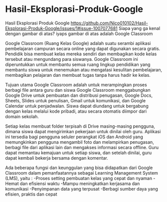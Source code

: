 # Hasil-Eksplorasi-Produk-Google
Hasil Eksplorasi Produk Google
https://github.com/Nico010102/Hasil-Eksplorasi-Produk-Google/issues/1#issue-1007077681
Siapa yang ga kenal dengan gambar di atas? iyaps gambar di atas adalah Google Classroom

Google Classroom (Ruang Kelas Google) adalah suatu serambi aplikasi pembelajaran campuran secara online yang dapat digunakan secara gratis. Pendidik bisa membuat kelas mereka sendiri dan membagikan kode kelas tersebut atau mengundang para siswanya. Google Classroom ini diperuntukkan untuk membantu semua ruang lingkup pendidikan yang membantu siswa untuk menemukan atau mengatasi kesulitan pembelajaran, membagikan pelajaran dan membuat tugas tanpa harus hadir ke kelas.

Tujuan utama Google Classroom adalah untuk merampingkan proses berbagi file antara guru dan siswa Google Classroom menggabungkan Google Drive untuk pembuatan dan distribusi penugasan, Google Docs, Sheets, Slides untuk penulisan, Gmail untuk komunikasi, dan Google Calendar untuk penjadwalan. Siswa dapat diundang untuk bergabung dengan kelas melalui kode pribadi, atau secara otomatis diimpor dari domain sekolah.

Setiap kelas membuat folder terpisah di Drive masing-masing pengguna, dimana siswa dapat mengirimkan pekerjaan untuk dinilai oleh guru. Aplikasi ini tersedia bagi pengguna seluler perangkat iOS dan Android yang memungkinkan pengguna mengambil foto dan melampirkan penugasan, berbagi file dari aplikasi lain dan mengakses informasi secara offline. Guru dapat memantau kemajuan untuk setiap siswa, dan setelah dinilai, guru dapat kembali bekerja bersama dengan komentar.

Ada beberapa fungsi dan keunggulan yang bisa didapatkan dari Google Classroom dalam pemanfaatannya sebagai Learning Management System (LMS), yaitu :
-Proses setting pembuatan kelas yang cepat dan nyaman
-Hemat dan efisiensi waktu
-Mampu meningkatkan kerjasama dan komunikasi 
-Penyimpanan data yang terpusat
-Berbagi sumber daya yang efisien, praktis dan cepat
